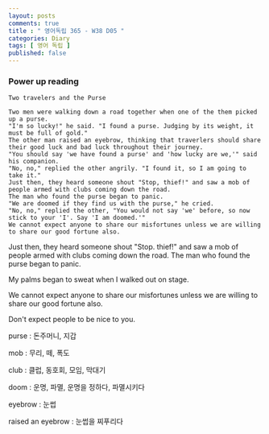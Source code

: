```yaml
---
layout: posts
comments: true
title : " 영어독립 365 - W38 D05 "
categories: Diary
tags: [ 영어 독립 ]
published: false
---
```


### Power up reading

```text
Two travelers and the Purse

Two men were walking down a road together when one of the them picked up a purse.
"I'm so lucky!" he said. "I found a purse. Judging by its weight, it must be full of gold."
The other man raised an eyebrow, thinking that traverlers should share their good luck and bad luck throughout their journey.
"You should say 'we have found a purse' and 'how lucky are we,'" said his companion.
"No, no," replied the other angrily. "I found it, so I am going to take it."
Just then, they heard someone shout "Stop, thief!" and saw a mob of people armed with clubs coming down the road.
The man who found the purse began to panic.
"We are doomed if they find us with the purse," he cried.
"No, no," replied the other, "You would not say 'we' before, so now stick to your 'I'. Say 'I am doomed.'"
We cannot expect anyone to share our misfortunes unless we are willing to share our good fortune also.
```

Just then, they heard someone shout "Stop. thief!" and saw a mob of people armed with clubs coming down the road.
The man who found the purse began to panic.

My palms began to sweat when I walked out on stage.

We cannot expect anyone to share our misfortunes unless we are willing to share our good fortune also.

Don't expect people to be nice to you.

purse
 : 돈주머니, 지갑

mob
 : 무리, 떼, 폭도

club
 : 클럽, 동호회, 모임, 막대기

doom
 : 운명, 파멸, 운명을 정하다, 파멸시키다

eyebrow
 : 눈썹

raised an eyebrow
 : 눈썹을 찌푸리다
